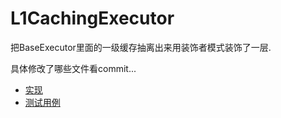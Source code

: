 # L1CachingExecutor 

把BaseExecutor里面的一级缓存抽离出来用装饰者模式装饰了一层.

具体修改了哪些文件看commit...

- [实现](mybatis-3/src/main/java/org/apache/ibatis/executor/L1CachingExecutor.java)
- [测试用例](mybatis-book/mybatis-chapter04/src/main/java/com/blog4java/mybatis/example/MybatisExample.java)

